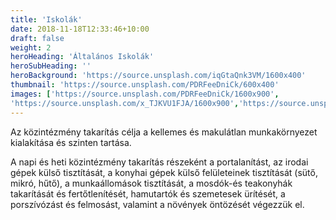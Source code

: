 ```yaml
---
title: 'Iskolák'
date: 2018-11-18T12:33:46+10:00
draft: false
weight: 2
heroHeading: 'Általános Iskolák'
heroSubHeading: ''
heroBackground: 'https://source.unsplash.com/iqGtaQnk3VM/1600x400'
thumbnail: 'https://source.unsplash.com/PDRFeeDniCk/600x400'
images: ['https://source.unsplash.com/PDRFeeDniCk/1600x900', 
'https://source.unsplash.com/x_TJKVU1FJA/1600x900','https://source.unsplash.com/liiusuaISP0/1600x900']
---
```


Az közintézmény takarítás célja a kellemes és makulátlan munkakörnyezet kialakítása és szinten tartása.

A napi és heti közintézmény takarítás részeként a portalanítást, az irodai gépek külső tisztítását, a konyhai gépek külső felületeinek tisztítását (sütő, mikró, hűtő), a munkaállomások tisztítását, a mosdók-és teakonyhák takarítását és fertőtlenítését, hamutartók és szemetesek ürítését, a porszívózást és felmosást, valamint a növények öntözését végezzük el.


